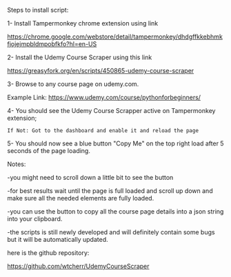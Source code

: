 Steps to install script:

1- Install Tampermonkey chrome extension using link

https://chrome.google.com/webstore/detail/tampermonkey/dhdgffkkebhmkfjojejmpbldmpobfkfo?hl=en-US

2- Install the Udemy Course Scraper using this link

https://greasyfork.org/en/scripts/450865-udemy-course-scraper

3- Browse to any course page on udemy.com.

Example Link: https://www.udemy.com/course/pythonforbeginners/

4- You should see the Udemy Course Scrapper active on Tampermonkey extension;

    If Not: Got to the dashboard and enable it and reload the page

5- You should now see a blue button "Copy Me" on the top right load after 5 seconds of the page loading.

Notes:

-you might need to scroll down a little bit to see the button

-for best results wait until the page is full loaded and scroll up down and make sure all the needed elements are fully loaded.

-you can use the button to copy all the course page details into a json string into your clipboard.

-the scripts is still newly developed and will definitely contain some bugs but it will be automatically updated.

here is the github repository:

https://github.com/wtcherr/UdemyCourseScraper
